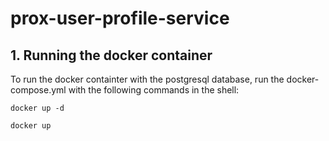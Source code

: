 # prox-user-profile-service

## 1. Running the docker container

To run the docker containter with the postgresql database, run the docker-compose.yml with the following commands in the shell: 
```
docker up -d
```
```
docker up
```
